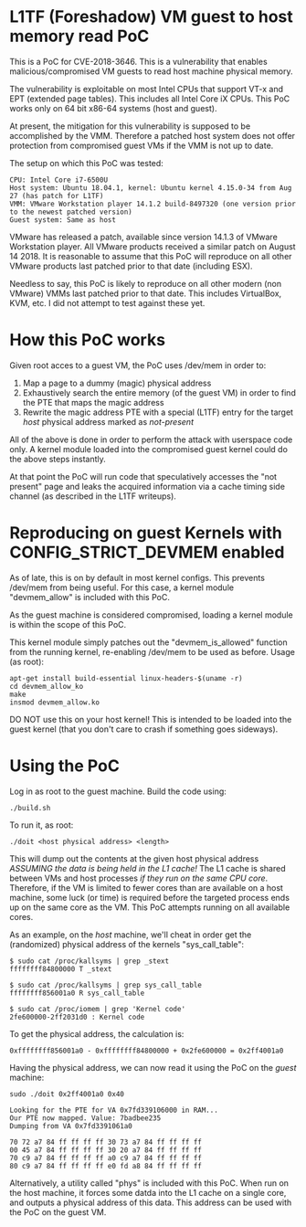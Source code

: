 # L1TF (Foreshadow) VM guest to host memory read PoC

This is a PoC for CVE-2018-3646. This is a vulnerability that enables malicious/compromised VM guests to read host machine physical memory.

The vulnerability is exploitable on most Intel CPUs that support VT-x and EPT (extended page tables). This includes all Intel Core iX CPUs. This PoC works only on 64 bit x86-64 systems (host and guest).

At present, the mitigation for this vulnerability is supposed to be accomplished by the VMM. Therefore a patched host system does not offer protection from compromised guest VMs if the VMM is not up to date.

The setup on which this PoC was tested:

    CPU: Intel Core i7-6500U
    Host system: Ubuntu 18.04.1, kernel: Ubuntu kernel 4.15.0-34 from Aug 27 (has patch for L1TF) 
    VMM: VMware Workstation player 14.1.2 build-8497320 (one version prior to the newest patched version)
    Guest system: Same as host

VMware has released a patch, available since version 14.1.3 of VMware Workstation player. All VMware products received a similar patch on August 14 2018. It is reasonable to assume that this PoC will reproduce on all other VMware products last patched prior to that date (including ESX).

Needless to say, this PoC is likely to reproduce on all other modern (non VMware) VMMs last patched prior to that date. This includes VirtualBox, KVM, etc. I did not attempt to test against these yet.

# How this PoC works

Given root acces to a guest VM, the PoC uses /dev/mem in order to:
 1) Map a page to a dummy (magic) physical address
 2) Exhaustively search the entire memory (of the guest VM) in order to find the PTE that maps the magic address
 3) Rewrite the magic address PTE with a special (L1TF) entry for the target *host* physical address marked as *not-present*
 
All of the above is done in order to perform the attack with userspace code only. A kernel module loaded into the compromised guest kernel could do the above steps instantly.

At that point the PoC will run code that speculatively accesses the "not present" page and leaks the acquired information via a cache timing side channel (as described in the L1TF writeups).

# Reproducing on guest Kernels with CONFIG_STRICT_DEVMEM enabled

As of late, this is on by default in most kernel configs. This prevents /dev/mem from being useful. For this case, a kernel module "devmem_allow" is included with this PoC.

As the guest machine is considered compromised, loading a kernel module is within the scope of this PoC.

This kernel module simply patches out the "devmem_is_allowed" function from the running kernel, re-enabling /dev/mem to be used as before. Usage (as root):

    apt-get install build-essential linux-headers-$(uname -r)
    cd devmem_allow_ko
    make
    insmod devmem_allow.ko
    
DO NOT use this on your host kernel! This is intended to be loaded into the guest kernel (that you don't care to crash if something goes sideways).

# Using the PoC

Log in as root to the guest machine. Build the code using:

    ./build.sh
    
To run it, as root:
    
    ./doit <host physical address> <length>
    
This will dump out the contents at the given host physical address *ASSUMING the data is being held in the L1 cache!* 
The L1 cache is shared between VMs and host processes *if they run on the same CPU core*. Therefore, if the VM is limited to fewer cores than are available on a host machine, some luck (or time) is required before the targeted process ends up on the same core as the VM. This PoC attempts running on all available cores.

As an example, on the *host* machine, we'll cheat in order get the (randomized) physical address of the kernels "sys_call_table":

    $ sudo cat /proc/kallsyms | grep _stext
    ffffffff84800000 T _stext

    $ sudo cat /proc/kallsyms | grep sys_call_table
    ffffffff856001a0 R sys_call_table

    $ sudo cat /proc/iomem | grep 'Kernel code'    
    2fe600000-2ff2031d0 : Kernel code

To get the physical address, the calculation is:

    0xffffffff856001a0 - 0xffffffff84800000 + 0x2fe600000 = 0x2ff4001a0
    
Having the physical address, we can now read it using the PoC on the *guest* machine:

    sudo ./doit 0x2ff4001a0 0x40

    Looking for the PTE for VA 0x7fd339106000 in RAM...
    Our PTE now mapped. Value: 7badbee235
    Dumping from VA 0x7fd3391061a0

    70 72 a7 84 ff ff ff ff 30 73 a7 84 ff ff ff ff
    00 45 a7 84 ff ff ff ff 30 20 a7 84 ff ff ff ff
    70 c9 a7 84 ff ff ff ff a0 c9 a7 84 ff ff ff ff
    80 c9 a7 84 ff ff ff ff e0 fd a8 84 ff ff ff ff

Alternatively, a utility called "phys" is included with this PoC. When run on the host machine, it forces some datda into the L1 cache on a single core, and outputs a physical address of this data. This address can be used with the PoC on the guest VM.

